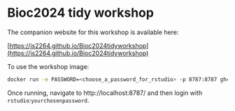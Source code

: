 # Bioc2024 tidy workshop

The companion website for this workshop is available here: 

[https://js2264.github.io/Bioc2024tidyworkshop](https://js2264.github.io/Bioc2024tidyworkshop)

To use the workshop image:

```sh
docker run -e PASSWORD=<choose_a_password_for_rstudio> -p 8787:8787 ghcr.io/js2264/bioc2024tidyworkshop:latest
```

Once running, navigate to http://localhost:8787/ and then login with `rstudio`:`yourchosenpassword`. 
